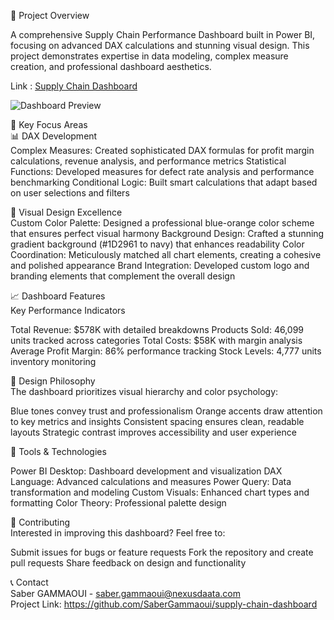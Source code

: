 🎯 Project Overview  
  
A comprehensive Supply Chain Performance Dashboard built in Power BI, focusing on advanced DAX calculations and stunning visual design. This project demonstrates expertise in data modeling, complex measure creation, and professional dashboard aesthetics.

Link : [Supply Chain Dashboard](https://app.powerbi.com/view?r=eyJrIjoiMGQwOTgyYmUtMDQ1MS00OTU2LThhYjUtN2UxNWFjNTE3ZTRjIiwidCI6IjZlMzQ0NmViLTVhMTEtNGVjZC1hOTUxLTAzNzA4MjZlNjhhOSIsImMiOjF9)

![Dashboard Preview](https://github.com/user-attachments/assets/1db4c351-f474-4598-853c-89dbd7ed4a37)

🚀 Key Focus Areas  
📊 DAX Development  
Complex Measures: Created sophisticated DAX formulas for profit margin calculations, revenue analysis, and performance metrics
Statistical Functions: Developed measures for defect rate analysis and performance benchmarking
Conditional Logic: Built smart calculations that adapt based on user selections and filters

🎨 Visual Design Excellence  
Custom Color Palette: Designed a professional blue-orange color scheme that ensures perfect visual harmony
Background Design: Crafted a stunning gradient background (#1D2961 to navy) that enhances readability
Color Coordination: Meticulously matched all chart elements, creating a cohesive and polished appearance
Brand Integration: Developed custom logo and branding elements that complement the overall design


📈 Dashboard Features  
Key Performance Indicators

Total Revenue: $578K with detailed breakdowns
Products Sold: 46,099 units tracked across categories
Total Costs: $58K with margin analysis
Average Profit Margin: 86% performance tracking
Stock Levels: 4,777 units inventory monitoring

🎨 Design Philosophy  
The dashboard prioritizes visual hierarchy and color psychology:

Blue tones convey trust and professionalism
Orange accents draw attention to key metrics and insights
Consistent spacing ensures clean, readable layouts
Strategic contrast improves accessibility and user experience

🔧 Tools & Technologies

Power BI Desktop: Dashboard development and visualization
DAX Language: Advanced calculations and measures
Power Query: Data transformation and modeling
Custom Visuals: Enhanced chart types and formatting
Color Theory: Professional palette design



🤝 Contributing  
Interested in improving this dashboard? Feel free to:

Submit issues for bugs or feature requests
Fork the repository and create pull requests
Share feedback on design and functionality

📞 Contact  
Saber GAMMAOUI - saber.gammaoui@nexusdaata.com  
Project Link: https://github.com/SaberGammaoui/supply-chain-dashboard
